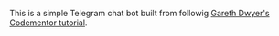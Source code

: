 This is a simple Telegram chat bot built from followig [Gareth Dwyer's Codementor tutorial](https://www.codementor.io/garethdwyer/building-a-telegram-bot-using-python-part-1-goi5fncay). 
